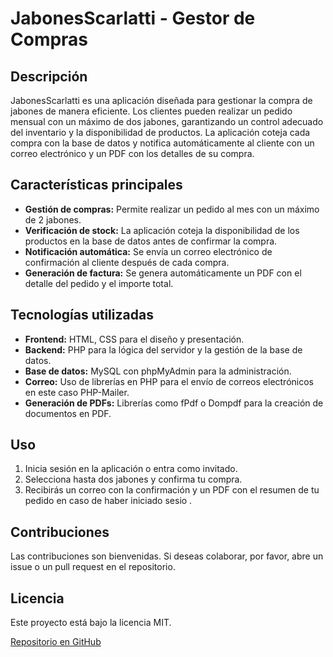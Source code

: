 # JabonesScarlatti - Gestor de Compras

## Descripción
JabonesScarlatti es una aplicación diseñada para gestionar la compra de jabones de manera eficiente. Los clientes pueden realizar un pedido mensual con un máximo de dos jabones, garantizando un control adecuado del inventario y la disponibilidad de productos. La aplicación coteja cada compra con la base de datos y notifica automáticamente al cliente con un correo electrónico y un PDF con los detalles de su compra.

## Características principales
- **Gestión de compras:** Permite realizar un pedido al mes con un máximo de 2 jabones.
- **Verificación de stock:** La aplicación coteja la disponibilidad de los productos en la base de datos antes de confirmar la compra.
- **Notificación automática:** Se envía un correo electrónico de confirmación al cliente después de cada compra.
- **Generación de factura:** Se genera automáticamente un PDF con el detalle del pedido y el importe total.

## Tecnologías utilizadas
- **Frontend:** HTML, CSS para el diseño y presentación.
- **Backend:** PHP para la lógica del servidor y la gestión de la base de datos.
- **Base de datos:** MySQL con phpMyAdmin para la administración.
- **Correo:** Uso de librerías en PHP para el envío de correos electrónicos en este caso PHP-Mailer.
- **Generación de PDFs:** Librerías como fPdf o Dompdf para la creación de documentos en PDF.

## Uso
1. Inicia sesión en la aplicación o entra como invitado.
2. Selecciona hasta dos jabones y confirma tu compra.
3. Recibirás un correo con la confirmación y un PDF con el resumen de tu pedido en caso de haber iniciado sesio .

## Contribuciones
Las contribuciones son bienvenidas. Si deseas colaborar, por favor, abre un issue o un pull request en el repositorio.

## Licencia
Este proyecto está bajo la licencia MIT.

[Repositorio en GitHub](https://github.com/Cesarius12/JabonesScarlatti)

